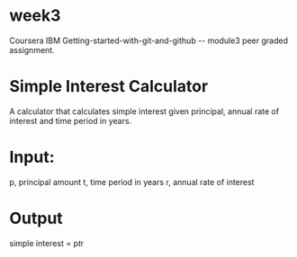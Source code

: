 # week3
Coursera IBM Getting-started-with-git-and-github -- module3 peer graded assignment.

# Simple Interest Calculator
A calculator that calculates simple interest given principal, annual rate of interest and time period in years.

# Input:
   p, principal amount
   t, time period in years
   r, annual rate of interest
# Output
   simple interest = p*t*r
